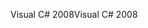 <span data-ttu-id="5047a-101">Visual C# 2008</span><span class="sxs-lookup"><span data-stu-id="5047a-101">Visual C# 2008</span></span>